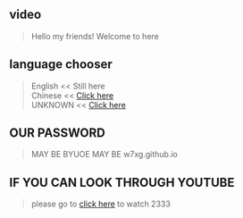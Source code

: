 ## video
>Hello my friends!
>Welcome to here
## language chooser
> English << Still here<br/>
> Chinese << [Click here](https://github.com/w7xg/video/language/zh-CN/README.md)<br/>
> UNKNOWN << [Click here](https://github.com/w7xg/video/language/SS-AA/README.md)<br/>
## OUR PASSWORD
> MAY BE BYUOE
> MAY BE w7xg.github.io
## IF YOU CAN LOOK THROUGH YOUTUBE
> please go to [click here](https://w7xg.github.io/Video) to watch
> 2333
<!--end-->
